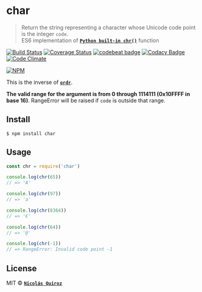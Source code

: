 # char

> Return the string representing a character whose Unicode code point is the integer `code`.  
ES6 implementation of **[`Python built-in chr()`](https://docs.python.org/3.6/library/functions.html#chr)** function

[![Build Status](https://travis-ci.org/nhsz/char.svg?branch=master)](https://travis-ci.org/nhsz/char)
[![Coverage Status](https://coveralls.io/repos/github/nhsz/char/badge.svg?branch=master)](https://coveralls.io/github/nhsz/char?branch=master)
[![codebeat badge](https://codebeat.co/badges/a5fa0f50-f5f9-4313-8535-2e3dba3a6507)](https://codebeat.co/projects/github-com-nhsz-char-master)
[![Codacy Badge](https://api.codacy.com/project/badge/Grade/0e5fc4e079eb481ab006e3338e4db30f)](https://www.codacy.com/app/nquiroz/char?utm_source=github.com&amp;utm_medium=referral&amp;utm_content=nhsz/char&amp;utm_campaign=Badge_Grade)
[![Code Climate](https://codeclimate.com/github/nhsz/char/badges/gpa.svg)](https://codeclimate.com/github/nhsz/char)

[![NPM](https://nodei.co/npm/char.png?downloads=true&downloadRank=true&stars=true)](https://nodei.co/npm/char/)

This is the inverse of **[`ordr`](https://www.npmjs.com/package/ordr)**.

**The valid range for the argument is from 0 through 1114111 (0x10FFFF in base 16)**. RangeError will be raised if `code` is outside that range.


## Install

```
$ npm install char
```


## Usage

```js
const chr = require('char')

console.log(chr(65))
// => 'A'

console.log(chr(97))
// => 'a'

console.log(chr(8364))
// => '€'

console.log(chr(64))
// => '@'

console.log(chr(-1))
// => RangeError: Invalid code point -1
```


## License

MIT © **[`Nicolás Quiroz`](https://nicolasquiroz.com)**
